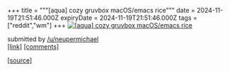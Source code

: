 +++
title = """[aqua] cozy gruvbox macOS/emacs rice"""
date = 2024-11-19T21:51:46.000Z
expiryDate = 2024-11-19T21:51:46.000Z
tags = ["reddit","wm"]
+++
[![[aqua] cozy gruvbox macOS/emacs rice](https://preview.redd.it/9ybqruv0jx1e1.jpeg?width=640&crop=smart&auto=webp&s=8cc7df6d5824083c56952da7f303f3992a20c2ac "[aqua] cozy gruvbox macOS/emacs rice")](https://www.reddit.com/r/unixporn/comments/1gv91ph/aqua_cozy_gruvbox_macosemacs_rice/)

submitted by [/u/neupermichael](https://www.reddit.com/user/neupermichael)  
[\[link\]](https://i.redd.it/9ybqruv0jx1e1.jpeg) [\[comments\]](https://www.reddit.com/r/unixporn/comments/1gv91ph/aqua_cozy_gruvbox_macosemacs_rice/)

[[source]](https://www.reddit.com/r/unixporn/comments/1gv91ph/aqua_cozy_gruvbox_macosemacs_rice/)
